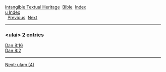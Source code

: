 [Intangible Textual Heritage](../../index)  [Bible](../index) 
[Index](index)   
[u Index](_u_)  
  [Previous](c11874)  [Next](c11876) 

------------------------------------------------------------------------

### &lt;ulai&gt; 2 entries

[Dan 8:16](../kjv/dan008.htm#016)  
[Dan 8:2](../kjv/dan008.htm#002)  

------------------------------------------------------------------------

[Next: ulam (4)](c11876)
